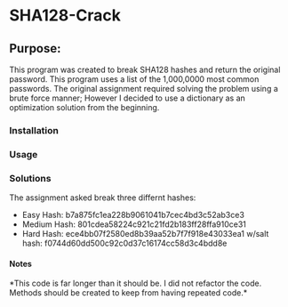 <h1> SHA128-Crack </h1>

<h2> Purpose: </h2>
<p> 
  This program was created to break SHA128 hashes and return the original password.
  This program uses a list of the 1,000,0000 most common passwords.
  The original assignment required solving the problem using a brute force manner; However I decided to use a dictionary as an  optimization solution from the beginning.
  
</p>

<h3>Installation </h3>

<h3> Usage </h3>

<h3> Solutions </h3>
<p>
The assignment asked break three differnt hashes:
  
* Easy Hash: b7a875fc1ea228b9061041b7cec4bd3c52ab3ce3
* Medium Hash: 801cdea58224c921c21fd2b183ff28ffa910ce31
* Hard Hash: ece4bb07f2580ed8b39aa52b7f7f918e43033ea1 w/salt hash: f0744d60dd500c92c0d37c16174cc58d3c4bdd8e
</p>


<h4> Notes </h3> 
<p> 
*This code is far longer than it should be. I did not refactor the code. Methods should be created to keep from having repeated code.* </p>
